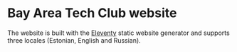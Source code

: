 # Bay Area Tech Club website

The website is built with the [Eleventy](https://11ty.dev) static website generator and supports three locales (Estonian, English and Russian).